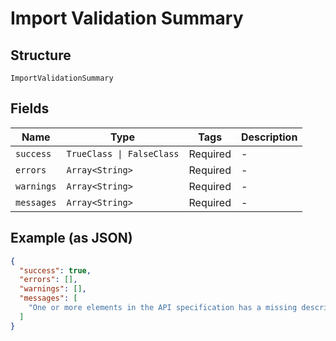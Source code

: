 
# Import Validation Summary

## Structure

`ImportValidationSummary`

## Fields

| Name | Type | Tags | Description |
|  --- | --- | --- | --- |
| `success` | `TrueClass \| FalseClass` | Required | - |
| `errors` | `Array<String>` | Required | - |
| `warnings` | `Array<String>` | Required | - |
| `messages` | `Array<String>` | Required | - |

## Example (as JSON)

```json
{
  "success": true,
  "errors": [],
  "warnings": [],
  "messages": [
    "One or more elements in the API specification has a missing description field."
  ]
}
```

